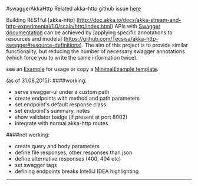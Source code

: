 #swaggerAkkaHttp
Related akka-http github issue [here](https://github.com/akka/akka/issues/16591)

Building RESTful [akka-http]
(http://doc.akka.io/docs/akka-stream-and-http-experimental/1.0/scala/http/index.html)
APIs with [Swagger documentation](http://swagger.io/) can be achieved by
[applying specific annotations to resources and models]
(https://github.com/Tecsisa/akka-http-swagger#resource-definitions).
The aim of this project is to provide similar functionality, but reducing the number
of necessary swagger annotations (which force you to write the same information twice).

see an [Example](src/test/scala/pl/touk/swaggerAkkaHttp/test/Example.scala) for
usage or copy a [MinimalExample 
template](src/test/scala/pl/touk/swaggerAkkaHttp/test/MinimalExample.scala).

(as of 31.08.2015):
####working:
* serve swagger-ui under a custom path
* create endpoints with method and path parameters
* set endpoint's default response class
* set endpoint's summary, notes
* show validator badge (if present at port 8002)
* integrate with normal akka-http routes

####not working:
* create query and body parameters
* define file responses, other responses than json
* define alternative responses (400, 404 etc)
* set swagger tags
* defining endpoints breaks IntelliJ IDEA highlighting

-----------
